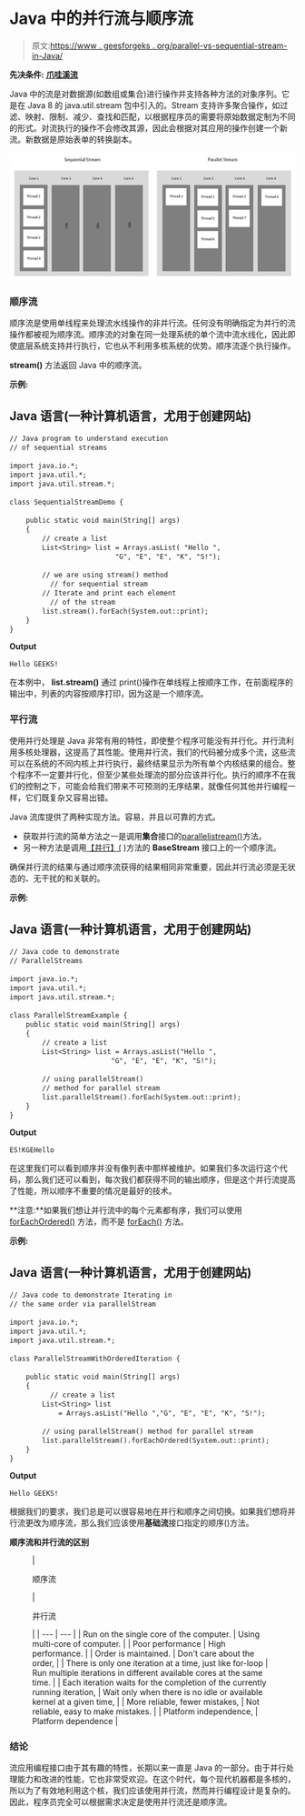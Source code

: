 # Java 中的并行流与顺序流

> 原文:[https://www . geesforgeks . org/parallel-vs-sequential-stream-in-Java/](https://www.geeksforgeeks.org/parallel-vs-sequential-stream-in-java/)

**先决条件:** [**爪哇溪流**](https://www.geeksforgeeks.org/stream-in-java/)

Java 中的流是对数据源(如数组或集合)进行操作并支持各种方法的对象序列。它是在 Java 8 的 java.util.stream 包中引入的。Stream 支持许多聚合操作，如过滤、映射、限制、减少、查找和匹配，以根据程序员的需要将原始数据定制为不同的形式。对流执行的操作不会修改其源，因此会根据对其应用的操作创建一个新流。新数据是原始表单的转换副本。

![Parallel vs Sequential Stream in Java](img/d007b2247921517d32c199ecfc2a344f.png)

### 顺序流

顺序流是使用单线程来处理流水线操作的非并行流。任何没有明确指定为并行的流操作都被视为顺序流。顺序流的对象在同一处理系统的单个流中流水线化，因此即使底层系统支持并行执行，它也从不利用多核系统的优势。顺序流逐个执行操作。

**stream()** 方法返回 Java 中的顺序流。

**示例:**

## Java 语言(一种计算机语言，尤用于创建网站)

```
// Java program to understand execution
// of sequential streams

import java.io.*;
import java.util.*;
import java.util.stream.*;

class SequentialStreamDemo {

    public static void main(String[] args)
    {
        // create a list
        List<String> list = Arrays.asList( "Hello ", 
                          "G", "E", "E", "K", "S!");

        // we are using stream() method
          // for sequential stream
        // Iterate and print each element
          // of the stream
        list.stream().forEach(System.out::print);
    }
}
```

**Output**

```
Hello GEEKS!
```

在本例中， **list.stream()** 通过 print()操作在单线程上按顺序工作，在前面程序的输出中，列表的内容按顺序打印，因为这是一个顺序流。

### 平行流

使用并行处理是 Java 非常有用的特性，即使整个程序可能没有并行化。并行流利用多核处理器，这提高了其性能。使用并行流，我们的代码被分成多个流，这些流可以在系统的不同内核上并行执行，最终结果显示为所有单个内核结果的组合。整个程序不一定要并行化，但至少某些处理流的部分应该并行化。执行的顺序不在我们的控制之下，可能会给我们带来不可预测的无序结果，就像任何其他并行编程一样，它们既复杂又容易出错。

Java 流库提供了两种实现方法。容易，并且以可靠的方式。

*   获取并行流的简单方法之一是调用**集合**接口的[parallelistream()](https://www.geeksforgeeks.org/what-is-java-parallel-streams/)方法。
*   另一种方法是调用[【并行】(](https://www.geeksforgeeks.org/what-is-java-parallel-streams/) )方法的 **BaseStream** 接口上的一个顺序流。

确保并行流的结果与通过顺序流获得的结果相同非常重要，因此并行流必须是无状态的、无干扰的和关联的。

**示例:**

## Java 语言(一种计算机语言，尤用于创建网站)

```
// Java code to demonstrate
// ParallelStreams

import java.io.*;
import java.util.*;
import java.util.stream.*;

class ParallelStreamExample {
    public static void main(String[] args)
    {
        // create a list
        List<String> list = Arrays.asList("Hello ", 
                         "G", "E", "E", "K", "S!");

        // using parallelStream() 
        // method for parallel stream
        list.parallelStream().forEach(System.out::print);
    }
}
```

**Output**

```
ES!KGEHello
```

在这里我们可以看到顺序并没有像列表中那样被维护。如果我们多次运行这个代码，那么我们还可以看到，每次我们都获得不同的输出顺序，但是这个并行流提高了性能，所以顺序不重要的情况是最好的技术。

**注意:**如果我们想让并行流中的每个元素都有序，我们可以使用 [forEachOrdered()](https://www.geeksforgeeks.org/stream-foreachordered-method-java-examples/) 方法，而不是 [forEach()](https://www.geeksforgeeks.org/stream-foreach-method-java-examples/) 方法。

**示例:**

## Java 语言(一种计算机语言，尤用于创建网站)

```
// Java code to demonstrate Iterating in 
// the same order via parallelStream

import java.io.*;
import java.util.*;
import java.util.stream.*;

class ParallelStreamWithOrderedIteration {

    public static void main(String[] args)
    {
          // create a list
        List<String> list
            = Arrays.asList("Hello ","G", "E", "E", "K", "S!");

        // using parallelStream() method for parallel stream
        list.parallelStream().forEachOrdered(System.out::print);
    }
}
```

**Output**

```
Hello GEEKS!
```

根据我们的要求，我们总是可以很容易地在并行和顺序之间切换。如果我们想将并行流更改为顺序流，那么我们应该使用**基础流**接口指定的顺序()方法。

**顺序流和并行流的区别**

<figure class="table">

| 

顺序流

 | 

并行流

 |
| --- | --- |
| Run on the single core of the computer. | Using multi-core of computer. |
| Poor performance | High performance. |
| Order is maintained. | Don't care about the order, |
| There is only one iteration at a time, just like for-loop | Run multiple iterations in different available cores at the same time. |
| Each iteration waits for the completion of the currently running iteration, | Wait only when there is no idle or available kernel at a given time, |
| More reliable, fewer mistakes, | Not reliable, easy to make mistakes. |
| Platform independence, | Platform dependence |

</figure>

### 结论

流应用编程接口由于其有趣的特性，长期以来一直是 Java 的一部分。由于并行处理能力和改进的性能，它也非常受欢迎。在这个时代，每个现代机器都是多核的，所以为了有效地利用这个核，我们应该使用并行流，然而并行编程设计是复杂的。因此，程序员完全可以根据需求决定是使用并行流还是顺序流。